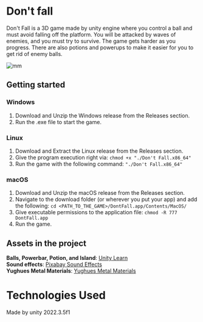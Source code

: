 # Don't fall 

Don't Fall is a 3D game made by unity engine where you control a ball and must avoid falling off the platform. You will be attacked by waves of enemies, and you must try to survive. The game gets harder as you progress. There are also potions and powerups to make it easier for you to get rid of enemy balls.

![mm](https://github.com/MohammadGhaderi0/Don-t-fall/assets/107918334/fcdf1a1c-ef4c-442d-ab21-60062478ffe0)


## Getting started
### Windows

1. Download and Unzip the Windows release from the Releases section.
2. Run the .exe file to start the game.

### Linux

1. Download and Extract the Linux release from the Releases section.
2. Give the program execution right via: `chmod +x "./Don't Fall.x86_64"`
3. Run the game with the following command: `"./Don't Fall.x86_64"`

### macOS
1. Download and Unzip the macOS release from the Releases section.
2. Navigate to the download folder (or wherever you put your app) and add the following: `cd <PATH_TO_THE_GAME>/DontFall.app/Contents/MacOS/`
3. Give executable permissions to the application file: `chmod -R 777 DontFall.app`
4. Run the game.

## Assets in the project
**Balls, Powerbar, Potion, and Island**: [Unity Learn](https://learn.unity.com)     <br>
**Sound effects**: [Pixabay Sound Effects](https://pixabay.com/sound-effects/)       <br>
 **Yughues Metal Materials**: [Yughues Metal Materials](https://assetstore.unity.com/packages/2d/textures-materials/metals/yughues-free-metal-materials-12949)


 # Technologies Used
  Made by unity 2022.3.5f1
